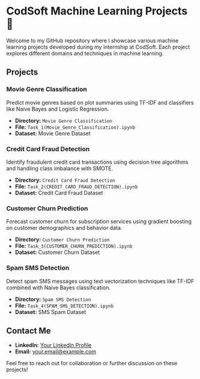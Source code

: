 # CodSoft Machine Learning Projects 🚀

Welcome to my GitHub repository where I showcase various machine learning projects developed during my internship at CodSoft. Each project explores different domains and techniques in machine learning.

## Projects

### Movie Genre Classification

Predict movie genres based on plot summaries using TF-IDF and classifiers like Naive Bayes and Logistic Regression.

- **Directory:** `Movie Genre Classification`
- **File:** `Task_1(Movie_Genre_Classification).ipynb`
- **Dataset:** Movie Genre Dataset

### Credit Card Fraud Detection

Identify fraudulent credit card transactions using decision tree algorithms and handling class imbalance with SMOTE.

- **Directory:** `Credit Card Fraud Detection`
- **File:** `Task_2(CREDIT_CARD_FRAUD_DETECTION).ipynb`
- **Dataset:** Credit Card Fraud Dataset

### Customer Churn Prediction

Forecast customer churn for subscription services using gradient boosting on customer demographics and behavior data.

- **Directory:** `Customer Churn Prediction`
- **File:** `Task_3(CUSTOMER_CHURN_PREDICTION).ipynb`
- **Dataset:** Customer Churn Dataset

### Spam SMS Detection

Detect spam SMS messages using text vectorization techniques like TF-IDF combined with Naive Bayes classification.

- **Directory:** `Spam SMS Detection`
- **File:** `Task_4(SPAM_SMS_DETECTION).ipynb`
- **Dataset:** SMS Spam Dataset

## Contact Me

- **LinkedIn:** [Your LinkedIn Profile](https://www.linkedin.com/yourprofile)
- **Email:** your.email@example.com

Feel free to reach out for collaboration or further discussion on these projects!
